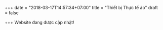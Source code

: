 +++
date = "2018-03-17T14:57:34+07:00"
title = "Thiết bị Thực tế ảo"
draft = false

+++
Website đang được cập nhật!